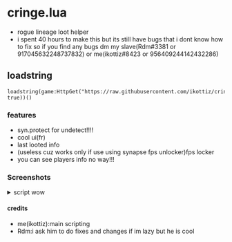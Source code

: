 # cringe.lua
- rogue lineage loot helper
- i spent 40 hours to make this but its still have bugs that i dont know how to fix
so if you find any bugs dm my slave(Rdm#3381 or 917045632248737832) or me(ikottiz#8423 or 956409244142432286)
## loadstring
```
loadstring(game:HttpGet("https://raw.githubusercontent.com/ikottiz/cringe.lua/main/loader", true))()
```
### features
* syn.protect for undetect!!!!
* cool ui(fr)
* last looted info
* (useless cuz works only if use using synapse fps unlocker)fps locker
* you can see players info no way!!!
### Screenshots
<details>
  <summary>script wow</summary>
  
![script](https://user-images.githubusercontent.com/71371826/170322644-f8466dff-c206-44dc-8af8-ae20dcbbf0fd.png)

</details>


#### credits
- me(ikottiz):main scripting 
- Rdm:i ask him to do fixes and changes if im lazy but he is cool
